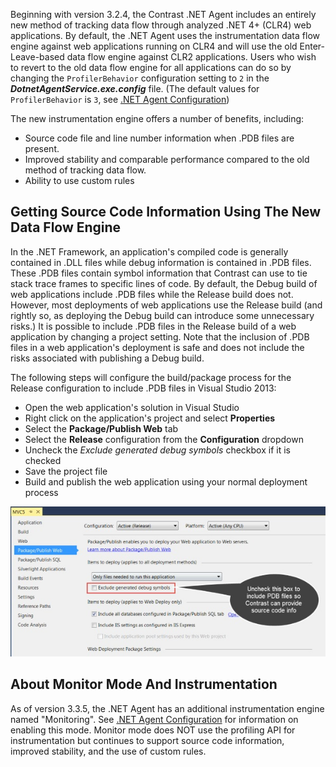 <!--
title: "Instrumentation .NET Agent Data Flow Engine"
description: "Instrumentation .NET Agent Data Flow Engine"
tags: "microsoft Instrumentation agent installation .Net"
-->

Beginning with version 3.2.4, the Contrast .NET Agent includes an entirely new method of tracking data flow through analyzed .NET 4+ (CLR4) web applications.  By default, the .NET Agent uses the instrumentation data flow engine against web applications running on CLR4 and will use the old Enter-Leave-based data flow engine against CLR2 applications. Users who wish to revert to the old data flow engine for all applications can do so by changing the ```ProfilerBehavior``` configuration setting to ```2``` in the ***DotnetAgentService.exe.config*** file. (The default values for ```ProfilerBehavior``` is ```3```, see [.NET Agent Configuration](user_netconfig.html#config))

The new instrumentation engine offers a number of benefits, including: 

* Source code file and line number information when .PDB files are present.
* Improved stability and comparable performance compared to the old method of tracking data flow.
* Ability to use custom rules

## Getting Source Code Information Using The New Data Flow Engine

In the .NET Framework, an application's compiled code is generally contained in .DLL files while debug information is contained in .PDB files.  These .PDB files contain symbol information that Contrast can use to tie stack trace frames to specific lines of code.  By default, the Debug build of web applications include .PDB files while the Release build does not.  However, most deployments of web applications use the Release build (and rightly so, as deploying the Debug build can introduce some unnecessary risks.)  It is possible to include .PDB files in the Release build of a web application by changing a project setting.  Note that the inclusion of .PDB files in a web application's deployment is safe and does not include the risks associated with publishing a Debug build.  

The following steps will configure the build/package process for the Release configuration to include .PDB files in Visual Studio 2013:

* Open the web application's solution in Visual Studio
* Right click on the application's project and select **Properties**
* Select the **Package/Publish Web** tab
* Select the **Release** configuration from the **Configuration** dropdown
* Uncheck the *Exclude generated debug symbols* checkbox if it is checked
* Save the project file
* Build and publish the web application using your normal deployment process 

<a href="assets/images/KB3-e14.jpg" rel="lightbox" title="Instrumentation Configuration"><img class="thumbnail" src="assets/images/KB3-e14.jpg"/></a>


## About Monitor Mode And Instrumentation
As of version 3.3.5, the .NET Agent has an additional instrumentation engine named "Monitoring". See [.NET Agent Configuration](user_netconfig.html#config) for information on enabling this mode. Monitor mode does NOT use the profiling API for instrumentation but continues to support source code information, improved stability, and the use of custom rules. 
